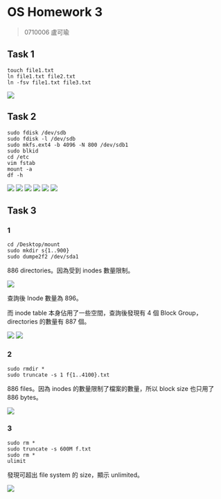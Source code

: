 # OS Homework 3

> 0710006 盧可瑜


## Task 1

```
touch file1.txt
ln file1.txt file2.txt
ln -fsv file1.txt file3.txt
```

![](https://i.imgur.com/lXwoR9g.png)


## Task 2

```
sudo fdisk /dev/sdb
sudo fdisk -l /dev/sdb
sudo mkfs.ext4 -b 4096 -N 800 /dev/sdb1
sudo blkid
cd /etc
vim fstab
mount -a
df -h
```

![](https://i.imgur.com/6D2S6HO.png)
![](https://i.imgur.com/10hB2MA.png)
![](https://i.imgur.com/YmnMTSn.png)
![](https://i.imgur.com/Ky4QjqN.png)
![](https://i.imgur.com/mOFSFlp.png)
![](https://i.imgur.com/R6qNQvq.png)



## Task 3

### 1


```
cd /Desktop/mount
sudo mkdir s{1..900}
sudo dumpe2f2 /dev/sda1
```

886 directories。因為受到 inodes 數量限制。


![](https://i.imgur.com/ONWFqvp.png)


查詢後 Inode 數量為 896。

而 inode table 本身佔用了一些空間，查詢後發現有 4 個 Block Group，directories 的數量有 887 個。

![](https://i.imgur.com/EKgnxaS.png)
![](https://i.imgur.com/nhce5AT.png)


### 2

```
sudo rmdir *
sudo truncate -s 1 f{1..4100}.txt
```

886 files。因為 inodes 的數量限制了檔案的數量，所以 block size 也只用了 886 bytes。

![](https://i.imgur.com/RF2nIjB.png)


### 3


```
sudo rm *
sudo truncate -s 600M f.txt
sudo rm *
ulimit
```

發現可超出 file system 的 size，顯示 unlimited。

![](https://i.imgur.com/Fitqna6.png)
